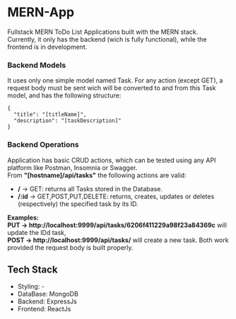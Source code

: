 # MERN-App
Fullstack MERN ToDo List Applications built with the MERN stack.\
Currently, it only has the backend (wich is fully functional), while the frontend is in development.

### Backend Models
It uses only one simple model named Task. For any action (except GET), a request body must be sent wich will be converted to and from this Task model, and has the following structure:
```
{
  "title": "[titleName]",
  "description": "[taskDescription]"
}
```

### Backend Operations
Application has basic CRUD actions, which can be tested using any API platform like Postman, Insomnia or Swagger.\
From  **"[hostname]/api/tasks"** the following actions are valid:
* **/** -> GET: returns all Tasks stored in the Database.
* **/:id** -> GET,POST,PUT,DELETE: returns, creates, updates or deletes (respectively) the specified task by its ID.

**Examples:** \
**PUT -> http://localhost:9999/api/tasks/6206f411229a98f23a84369c** will update the IDd task, \
**POST -> http://localhost:9999/api/tasks/** will create a new task. Both work provided the request body is built properly.


## Tech Stack
- Styling: -
- DataBase: MongoDB
- Backend: ExpressJs
- Frontend: ReactJs
